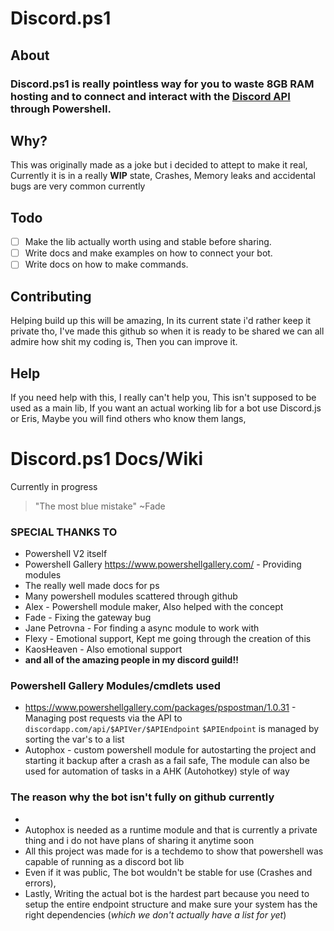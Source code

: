 # Discord.ps1

## About
### Discord.ps1 is really pointless way for you to waste 8GB RAM hosting and to connect and interact with the [Discord API](https://discordapp.com/developers/docs/intro) through Powershell.

## Why?
This was originally made as a joke but i decided to attept to make it real, 
Currently it is in a really **WIP** state, Crashes, Memory leaks and accidental bugs are very common currently

## Todo

- [ ] Make the lib actually worth using and stable before sharing.
- [ ] Write docs and make examples on how to connect your bot.
- [ ] Write docs on how to make commands.
## Contributing
Helping build up this will be amazing, In its current state i'd rather keep it private tho, I've made this github so when it is ready to be shared we can all admire how shit my coding is, Then you can improve it. 
## Help
If you need help with this, I really can't help you, This isn't supposed to be used as a main lib, If you want an actual working lib for a bot use Discord.js or Eris, Maybe you will find others who know them langs, 

# Discord.ps1 Docs/Wiki
Currently in progress
> "The most blue mistake" ~Fade


### SPECIAL THANKS TO
* Powershell V2 itself 
* Powershell Gallery https://www.powershellgallery.com/ - Providing modules
* The really well made docs for ps
* Many powershell modules scattered through github
* Alex - Powershell module maker, Also helped with the concept
* Fade - Fixing the gateway bug
* Jane Petrovna - For finding a async module to work with
* Flexy - Emotional support, Kept me going through the creation of this 
* KaosHeaven - Also emotional support
* **and all of the amazing people in my discord guild!!**
### Powershell Gallery Modules/cmdlets used
* https://www.powershellgallery.com/packages/pspostman/1.0.31 - Managing post requests via the API to `discordapp.com/api/$APIVer/$APIEndpoint` `$APIEndpoint` is managed by sorting the var's to a list
* Autophox - custom powershell module for autostarting the project and starting it backup after a crash as a fail safe, The module can also be used for automation of tasks in a AHK (Autohotkey) style of way 

### The reason why the bot isn't fully on github currently
* 
* Autophox is needed as a runtime module and that is currently a private thing and i do not have plans of sharing it anytime soon
* All this project was made for is a techdemo to show that powershell was capable of running as a discord bot lib
* Even if it was public, The bot wouldn't be stable for use (Crashes and errors), 
* Lastly, Writing the actual bot is the hardest part because you need to setup the entire endpoint structure and make sure your system has the right dependencies (*which we don't actually have a list for yet*)





